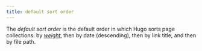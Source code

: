 ```yaml
---
title: default sort order
---
```


The _default sort order_ is the default order in which Hugo sorts page collections: by [_weight_](g), then by date (descending), then by link title, and then by file path.
